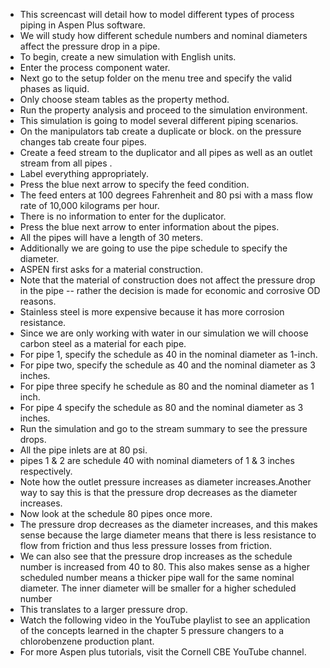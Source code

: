 - This screencast will detail how to model different types of process piping in Aspen Plus software.
- We will study how different schedule numbers and nominal diameters affect the pressure drop in a pipe.
- To begin, create a new simulation with English units.
- Enter the process component water.
- Next go to the setup folder on the menu tree and specify the valid phases as liquid.
- Only choose steam tables as the property method.
- Run the property analysis and proceed to the simulation environment.
- This simulation is going to model several different piping scenarios.
- On the manipulators tab create a duplicate or block. on the pressure changes tab create four pipes.
- Create a feed stream to the duplicator and all pipes as well as an outlet stream from all pipes .
- Label everything appropriately.
- Press the blue next arrow to specify the feed condition.
- The feed enters at 100 degrees Fahrenheit and 80 psi with a mass flow rate of 10,000 kilograms per hour.
- There is no information to enter for the duplicator.
- Press the blue next arrow to enter information about the pipes.
- All the pipes will have a length of 30 meters.
- Additionally we are going to use the pipe schedule to specify the diameter.
- ASPEN first asks for a material construction.
- Note that the material of construction does not affect the pressure drop in the pipe -- rather the decision is made for economic and corrosive OD reasons.
- Stainless steel is more expensive because it has more corrosion resistance.
- Since we are only working with water in our simulation we will choose carbon steel as a material for each pipe.
- For pipe 1, specify the schedule as 40 in the nominal diameter as 1-inch.
- For pipe two, specify the schedule as 40 and the nominal diameter as 3 inches.
- For pipe three specify he schedule as 80 and the nominal diameter as 1 inch.
- For pipe 4 specify the schedule as 80 and the nominal diameter as 3 inches.
- Run the simulation and go to the stream summary to see the pressure drops.
- All the pipe inlets are at 80 psi.
- pipes 1 & 2 are schedule 40 with nominal diameters of 1 & 3 inches respectively.
- Note how the outlet pressure increases as diameter increases.Another way to say this is that the pressure drop decreases as the diameter increases.
- Now look at the schedule 80 pipes once more.
- The pressure drop decreases as the diameter increases, and this makes sense because the large diameter means that there is less resistance to flow from friction and thus less pressure losses from friction.
- We can also see that the pressure drop increases as the schedule number is increased from 40 to 80. This also makes sense as a higher scheduled number means a thicker pipe wall for the same nominal diameter. The inner diameter will be smaller for a higher scheduled number
- This translates to a larger pressure drop.
- Watch the following video in the YouTube playlist to see an application of the concepts learned in the chapter 5 pressure changers to a chlorobenzene production plant.
- For more Aspen plus tutorials, visit the Cornell CBE YouTube channel.